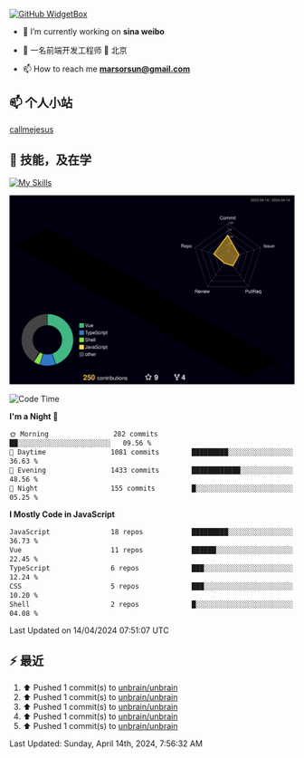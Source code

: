 [![GitHub WidgetBox](https://github-widgetbox.vercel.app/api/profile?username=unbrain&data=followers,repositories,stars,commits)](https://github.com/unbrain/github-widgetbox)

- 🔭 I’m currently working on **sina weibo**

- 🌱 一名前端开发工程师 📍 北京

- 📫 How to reach me **marsorsun@gmail.com**

## 📫  个人小站

[callmejesus](https://www.callmejesus.xyz/)


## 🚀 技能，及在学

[![My Skills](https://skillicons.dev/icons?i=vite,rollup,vscode,vue,javascript,react,nodejs,java,python,php)](https://github.com/unbrain)


![rainbow gif](https://raw.githubusercontent.com/unbrain/unbrain/main/profile-3d-contrib/profile-night-rainbow.svg)


<!-- ## 🐍 它正在吃掉我的小绿点

![snake gif](https://raw.githubusercontent.com/unbrain/unbrain/77e198e28fb66a14643e4e58f5b713c0cc565cfd/github-contribution-grid-snake-dark.svg) -->

<!--START_SECTION:waka-->
![Code Time](http://img.shields.io/badge/Code%20Time-3%2C300%20hrs%204%20mins-blue)

**I'm a Night 🦉** 

```text
🌞 Morning                282 commits         ██░░░░░░░░░░░░░░░░░░░░░░░   09.56 % 
🌆 Daytime                1081 commits        █████████░░░░░░░░░░░░░░░░   36.63 % 
🌃 Evening                1433 commits        ████████████░░░░░░░░░░░░░   48.56 % 
🌙 Night                  155 commits         █░░░░░░░░░░░░░░░░░░░░░░░░   05.25 % 
```


**I Mostly Code in JavaScript** 

```text
JavaScript               18 repos            █████████░░░░░░░░░░░░░░░░   36.73 % 
Vue                      11 repos            ██████░░░░░░░░░░░░░░░░░░░   22.45 % 
TypeScript               6 repos             ███░░░░░░░░░░░░░░░░░░░░░░   12.24 % 
CSS                      5 repos             ███░░░░░░░░░░░░░░░░░░░░░░   10.20 % 
Shell                    2 repos             █░░░░░░░░░░░░░░░░░░░░░░░░   04.08 % 
```




 Last Updated on 14/04/2024 07:51:07 UTC
<!--END_SECTION:waka-->


## ⚡ 最近
<!--RECENT_ACTIVITY:start-->
1. ⬆️ Pushed 1 commit(s) to [unbrain/unbrain](https://github.com/unbrain/unbrain)<br>
2. ⬆️ Pushed 1 commit(s) to [unbrain/unbrain](https://github.com/unbrain/unbrain)<br>
3. ⬆️ Pushed 1 commit(s) to [unbrain/unbrain](https://github.com/unbrain/unbrain)<br>
4. ⬆️ Pushed 1 commit(s) to [unbrain/unbrain](https://github.com/unbrain/unbrain)<br>
5. ⬆️ Pushed 1 commit(s) to [unbrain/unbrain](https://github.com/unbrain/unbrain)<br>
<!--RECENT_ACTIVITY:end-->

<!--RECENT_ACTIVITY:last_update-->
Last Updated: Sunday, April 14th, 2024, 7:56:32 AM
<!--RECENT_ACTIVITY:last_update_end-->


